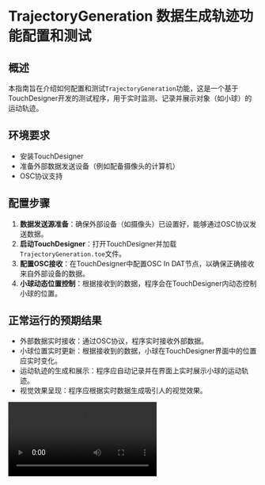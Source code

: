 # TrajectoryGeneration 数据生成轨迹功能配置和测试

## 概述
本指南旨在介绍如何配置和测试`TrajectoryGeneration`功能，这是一个基于TouchDesigner开发的测试程序，用于实时监测、记录并展示对象（如小球）的运动轨迹。

## 环境要求
- 安装TouchDesigner
- 准备外部数据发送设备（例如配备摄像头的计算机）
- OSC协议支持

## 配置步骤
1. **数据发送源准备**：确保外部设备（如摄像头）已设置好，能够通过OSC协议发送数据。
2. **启动TouchDesigner**：打开TouchDesigner并加载`TrajectoryGeneration.toe`文件。
3. **配置OSC接收**：在TouchDesigner中配置OSC In DAT节点，以确保正确接收来自外部设备的数据。
4. **小球动态位置控制**：根据接收到的数据，程序会在TouchDesigner内动态控制小球的位置。

## 正常运行的预期结果
- 外部数据实时接收：通过OSC协议，程序实时接收外部数据。
- 小球位置实时更新：根据接收到的数据，小球在TouchDesigner界面中的位置应实时变化。
- 运动轨迹的生成和展示：程序应自动记录并在界面上实时展示小球的运动轨迹。
- 视觉效果呈现：程序应根据实时数据生成吸引人的视觉效果。

<video src="Visual-Identification1.mp4" preview-src="Visual-Identification2.jpg"/>

## 故障排除
- **数据接收问题**：如果无法接收数据，请检查OSC In DAT节点的配置，确保其端口和地址模式与数据发送设备相匹配。
- **数据延迟或丢失**：检查网络连接是否稳定，并确认发送设备的配置是否正确。
- **视觉效果不符合预期**：检查Geo COMP、Trail SOP和Render TOP的设置，确保它们正确响应接收到的数据。